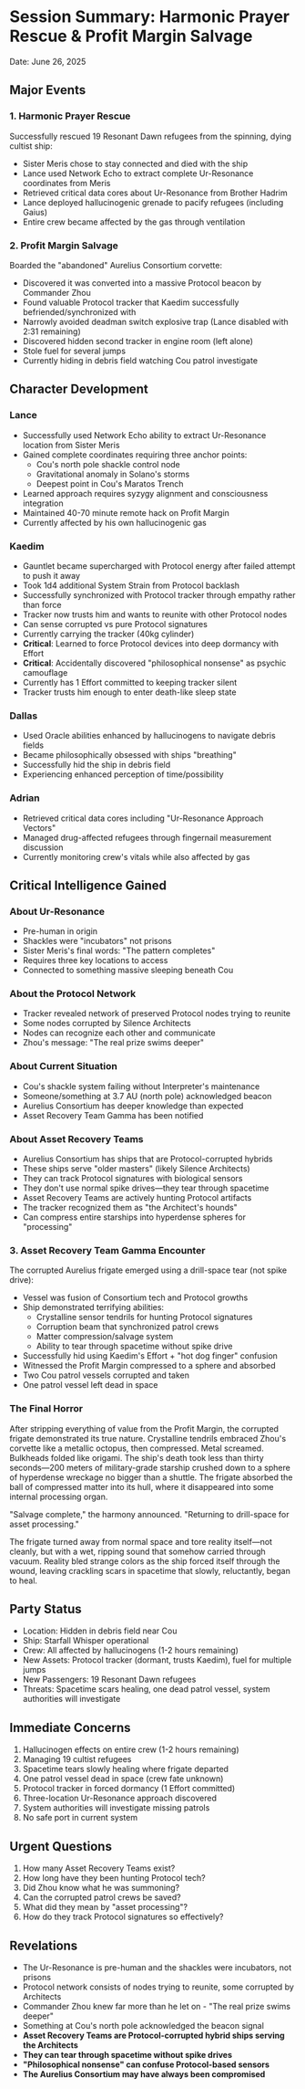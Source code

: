 # Session Summary: Harmonic Prayer Rescue & Profit Margin Salvage

Date: June 26, 2025

## Major Events

### 1. Harmonic Prayer Rescue

Successfully rescued 19 Resonant Dawn refugees from the spinning, dying cultist ship:
- Sister Meris chose to stay connected and died with the ship
- Lance used Network Echo to extract complete Ur-Resonance coordinates from Meris
- Retrieved critical data cores about Ur-Resonance from Brother Hadrim
- Lance deployed hallucinogenic grenade to pacify refugees (including Gaius)
- Entire crew became affected by the gas through ventilation

### 2. Profit Margin Salvage

Boarded the "abandoned" Aurelius Consortium corvette:
- Discovered it was converted into a massive Protocol beacon by Commander Zhou
- Found valuable Protocol tracker that Kaedim successfully befriended/synchronized with
- Narrowly avoided deadman switch explosive trap (Lance disabled with 2:31 remaining)
- Discovered hidden second tracker in engine room (left alone)
- Stole fuel for several jumps
- Currently hiding in debris field watching Cou patrol investigate

## Character Development

### Lance
- Successfully used Network Echo ability to extract Ur-Resonance location from Sister Meris
- Gained complete coordinates requiring three anchor points:
  - Cou's north pole shackle control node
  - Gravitational anomaly in Solano's storms
  - Deepest point in Cou's Maratos Trench
- Learned approach requires syzygy alignment and consciousness integration
- Maintained 40-70 minute remote hack on Profit Margin
- Currently affected by his own hallucinogenic gas

### Kaedim
- Gauntlet became supercharged with Protocol energy after failed attempt to push it away
- Took 1d4 additional System Strain from Protocol backlash
- Successfully synchronized with Protocol tracker through empathy rather than force
- Tracker now trusts him and wants to reunite with other Protocol nodes
- Can sense corrupted vs pure Protocol signatures
- Currently carrying the tracker (40kg cylinder)
- **Critical**: Learned to force Protocol devices into deep dormancy with Effort
- **Critical**: Accidentally discovered "philosophical nonsense" as psychic camouflage
- Currently has 1 Effort committed to keeping tracker silent
- Tracker trusts him enough to enter death-like sleep state

### Dallas
- Used Oracle abilities enhanced by hallucinogens to navigate debris fields
- Became philosophically obsessed with ships "breathing"
- Successfully hid the ship in debris field
- Experiencing enhanced perception of time/possibility

### Adrian
- Retrieved critical data cores including "Ur-Resonance Approach Vectors"
- Managed drug-affected refugees through fingernail measurement discussion
- Currently monitoring crew's vitals while also affected by gas

## Critical Intelligence Gained

### About Ur-Resonance
- Pre-human in origin
- Shackles were "incubators" not prisons
- Sister Meris's final words: "The pattern completes"
- Requires three key locations to access
- Connected to something massive sleeping beneath Cou

### About the Protocol Network
- Tracker revealed network of preserved Protocol nodes trying to reunite
- Some nodes corrupted by Silence Architects
- Nodes can recognize each other and communicate
- Zhou's message: "The real prize swims deeper"

### About Current Situation
- Cou's shackle system failing without Interpreter's maintenance
- Someone/something at 3.7 AU (north pole) acknowledged beacon
- Aurelius Consortium has deeper knowledge than expected
- Asset Recovery Team Gamma has been notified

### About Asset Recovery Teams
- Aurelius Consortium has ships that are Protocol-corrupted hybrids
- These ships serve "older masters" (likely Silence Architects)
- They can track Protocol signatures with biological sensors
- They don't use normal spike drives—they tear through spacetime
- Asset Recovery Teams are actively hunting Protocol artifacts
- The tracker recognized them as "the Architect's hounds"
- Can compress entire starships into hyperdense spheres for "processing"

### 3. Asset Recovery Team Gamma Encounter

The corrupted Aurelius frigate emerged using a drill-space tear (not spike drive):
- Vessel was fusion of Consortium tech and Protocol growths
- Ship demonstrated terrifying abilities:
  - Crystalline sensor tendrils for hunting Protocol signatures
  - Corruption beam that synchronized patrol crews
  - Matter compression/salvage system
  - Ability to tear through spacetime without spike drive
- Successfully hid using Kaedim's Effort + "hot dog finger" confusion
- Witnessed the Profit Margin compressed to a sphere and absorbed
- Two Cou patrol vessels corrupted and taken
- One patrol vessel left dead in space

### The Final Horror

After stripping everything of value from the Profit Margin, the corrupted frigate demonstrated its true nature. Crystalline tendrils embraced Zhou's corvette like a metallic octopus, then compressed. Metal screamed. Bulkheads folded like origami. The ship's death took less than thirty seconds—200 meters of military-grade starship crushed down to a sphere of hyperdense wreckage no bigger than a shuttle. The frigate absorbed the ball of compressed matter into its hull, where it disappeared into some internal processing organ.

"Salvage complete," the harmony announced. "Returning to drill-space for asset processing."

The frigate turned away from normal space and tore reality itself—not cleanly, but with a wet, ripping sound that somehow carried through vacuum. Reality bled strange colors as the ship forced itself through the wound, leaving crackling scars in spacetime that slowly, reluctantly, began to heal.

## Party Status
- Location: Hidden in debris field near Cou
- Ship: Starfall Whisper operational
- Crew: All affected by hallucinogens (1-2 hours remaining)
- New Assets: Protocol tracker (dormant, trusts Kaedim), fuel for multiple jumps
- New Passengers: 19 Resonant Dawn refugees
- Threats: Spacetime scars healing, one dead patrol vessel, system authorities will investigate

## Immediate Concerns
1. Hallucinogen effects on entire crew (1-2 hours remaining)
2. Managing 19 cultist refugees
3. Spacetime tears slowly healing where frigate departed
4. One patrol vessel dead in space (crew fate unknown)
5. Protocol tracker in forced dormancy (1 Effort committed)
6. Three-location Ur-Resonance approach discovered
7. System authorities will investigate missing patrols
8. No safe port in current system

## Urgent Questions
1. How many Asset Recovery Teams exist?
2. How long have they been hunting Protocol tech?
3. Did Zhou know what he was summoning?
4. Can the corrupted patrol crews be saved?
5. What did they mean by "asset processing"?
6. How do they track Protocol signatures so effectively?

## Revelations
- The Ur-Resonance is pre-human and the shackles were incubators, not prisons
- Protocol network consists of nodes trying to reunite, some corrupted by Architects
- Commander Zhou knew far more than he let on - "The real prize swims deeper"
- Something at Cou's north pole acknowledged the beacon signal
- **Asset Recovery Teams are Protocol-corrupted hybrid ships serving the Architects**
- **They can tear through spacetime without spike drives**
- **"Philosophical nonsense" can confuse Protocol-based sensors**
- **The Aurelius Consortium may have always been compromised**